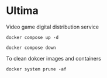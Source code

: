# Ultima
Video game digital distribution service

~~~shell
docker compose up -d
~~~

~~~shell
docker compose down
~~~

To clean dokcer images and containers
~~~shell
docker system prune -af
~~~
